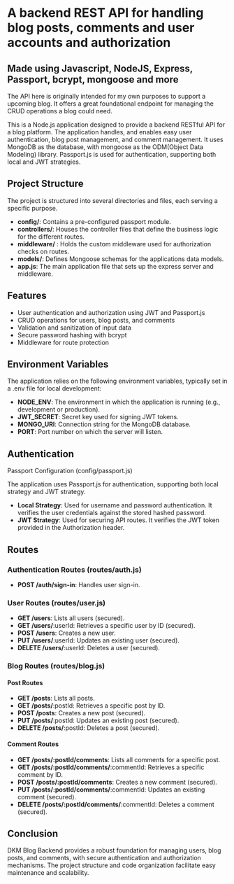 # A backend REST API for handling blog posts, comments and user accounts and authorization

## Made using Javascript, NodeJS, Express, Passport, bcrypt, mongoose and more

The API here is originally intended for my own purposes to support a upcoming blog. It offers a great foundational endpoint for managing the CRUD operations a blog could need.

This is a Node.js application designed to provide a backend RESTful API for a blog platform. The application handles, and enables easy user authentication, blog post management, and comment management. It uses MongoDB as the database, with mongoose as the ODM(Object Data Modeling) library. Passport.js is used for authentication, supporting both local and JWT strategies.

## Project Structure

The project is structured into several directories and files, each serving a specific purpose.

-   **config/**: Contains a pre-configured passport module.
-   **controllers/**: Houses the controller files that define the business logic for the different routes.
-   **middleware/** : Holds the custom middleware used for authorization checks on routes.
-   **models/**: Defines Mongoose schemas for the applications data models.
-   **app.js**: The main application file that sets up the express server and middleware.

## Features

-   User authentication and authorization using JWT and Passport.js
-   CRUD operations for users, blog posts, and comments
-   Validation and sanitization of input data
-   Secure password hashing with bcrypt
-   Middleware for route protection

## Environment Variables

The application relies on the following environment variables, typically set in a .env file for local development:

-   **NODE_ENV**: The environment in which the application is running (e.g., development or production).
-   **JWT_SECRET**: Secret key used for signing JWT tokens.
-   **MONGO_URI**: Connection string for the MongoDB database.
-   **PORT**: Port number on which the server will listen.

## Authentication

Passport Configuration (config/passport.js)

The application uses Passport.js for authentication, supporting both local strategy and JWT strategy.

-   **Local Strategy**: Used for username and password authentication. It verifies the user credentials against the stored hashed password.
-   **JWT Strategy**: Used for securing API routes. It verifies the JWT token provided in the Authorization header.

## Routes

### Authentication Routes (routes/auth.js)

-   **POST /auth/sign-in**: Handles user sign-in.

### User Routes (routes/user.js)

-   **GET /users**: Lists all users (secured).
-   **GET /users/**:userId: Retrieves a specific user by ID (secured).
-   **POST /users**: Creates a new user.
-   **PUT /users/**:userId: Updates an existing user (secured).
-   **DELETE /users/**:userId: Deletes a user (secured).

### Blog Routes (routes/blog.js)

#### Post Routes

-   **GET /posts**: Lists all posts.
-   **GET /posts/**:postId: Retrieves a specific post by ID.
-   **POST /posts**: Creates a new post (secured).
-   **PUT /posts/**:postId: Updates an existing post (secured).
-   **DELETE /posts/**:postId: Deletes a post (secured).

#### Comment Routes

-   **GET /posts/:postId/comments**: Lists all comments for a specific post.
-   **GET /posts/:postId/comments/**:commentId: Retrieves a specific comment by ID.
-   **POST /posts/:postId/comments**: Creates a new comment (secured).
-   **PUT /posts/:postId/comments/**:commentId: Updates an existing comment (secured).
-   **DELETE /posts/:postId/comments/**:commentId: Deletes a comment (secured).

## Conclusion

DKM Blog Backend provides a robust foundation for managing users, blog posts, and comments, with secure authentication and authorization mechanisms. The project structure and code organization facilitate easy maintenance and scalability.
